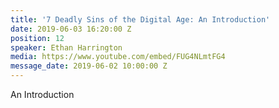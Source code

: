 ```yaml
---
title: '7 Deadly Sins of the Digital Age: An Introduction'
date: 2019-06-03 16:20:00 Z
position: 12
speaker: Ethan Harrington
media: https://www.youtube.com/embed/FUG4NLmtFG4
message_date: 2019-06-02 10:00:00 Z
---
```


An Introduction